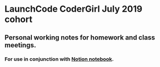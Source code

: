 # LaunchCode CoderGirl July 2019 cohort
## Personal working notes for homework and class meetings.
### For use in conjunction with [Notion notebook](https://www.notion.so/lilliesauer/79b59a5a69844c12b54e8c747d88202c?v=12092887a7f8407698343a6f5262fc49).
